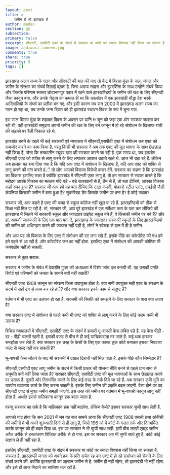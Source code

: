 ```yaml
---
layout: post
title: >
    जमीन है तो झारखंड है
author: madan
section: मुद्दा
subsection:
primary: false
excerpt: सीएनटी, एसपीटी एक्ट के संदर्भ में सरकार या कोर्ट पर ज्यादा विश्वास नहीं किया जा सकता है. जरूरत है, झारखण्डी जनता को अपने हक के प्रति सचेत रह कर एक्ट में हो रहे संसोधन को रोकने के लिए संघर्ष करने की. क्योंकि झारखण्डी का पहचान जमीन से है. जमीन ही नहीं रहेगा, तो झारखंडी भी नहीं रहेगा.
image: aadiwasi_zameen.jpg
comments: true
share: true
priority: 5
tags: []
---
```


झारखण्ड अलग राज्य के गठन और सीएनटी की बात की जाए तो केंद्र में बिरसा मुंडा के जल, जंगल और जमीन के संरक्षण का संघर्ष दिखाई पड़ता है. जिस अदम्य साहस और दूरदर्शिता के साथ उन्होंने संघर्ष किया और जिसके परिणाम स्वरूप छोटानागपुर पठार में रहने वाले झारखण्डियों के जमीन की रक्षा के लिए सीएनटी जैसा कानून बना. और उनके नेतृत्व का कमाल ही था कि कालांतर में एक झारखंडी यौद्धा देश भरके आदिवासियों के संघर्ष का प्रतीक बन गए. और इसी कारण जब सन 2000 में झारखण्ड अलग राज्य का गठन हो रहा था, तब उनके जन्म दिवस को ही झारखंड स्थापन दिवस के रूप में चुना गया.

इस साल बिरसा मुंडा के शहादत दिवस के अवसर पर यानि 9 जून को जहां एक ओर सरकार जलसा कर रही थी, वही झारखंडी समुदाय अपनी जमीन की रक्षा के लिए बने कानून में हो रहे संशोधन के खिलाफ रांची की सड़को पर रैली निकाल रहे थे.

झारखंड बनने के पहले भी कई सरकारों एवं न्ययालय ने सीएनटी,एसपीटी एक्ट में संशोधन कर एक्ट को कमजोर करने का काम किया है. परंतु किसी भी सरकार ने अब तक एक्ट की मूल भावना के साथ छेड़छाड़ नहीं किया है, जैसा कि तत्कालीन रघुवर दास की सरकार करने जा रही है. एक समय था, जब हमलोग सीएनटी एक्ट को शक्ति से लागू करने के लिए लगातार आवाज उठाते रहते थे. आज भी उठा रहे हैं. लेकिन अब हालात यह बना दिया गया है कि यदि आप एक्ट में संशोधन के खिलाफ है, यदि आप एक्ट को शक्ति से लागू करने की मांग करते हं,ै तो लोग आपको विकास विरोधी करार देगें. सरकार का कहना है कि झारखंड का विकास इसलिए रुका है क्योंकि झारखंड में सीएनटी एक्ट लागू है. तो हम सरकार से सवाल करते है कि महोदय आपके विकास का मतलब यदि बड़े - बड़े कारखानों से है, डैम से है, तो बता दीजिये, आपका विकास कहाँ  रुका हुआ है? सरकार जी आप हमे यह बता दीजिए कि टाटा कंपनी, बोकारो स्टील प्लांट, एचईसी जैसी कंपनियां किसकी जमीन में बसा हुआ है? सुवर्णरेखा डैम किसके जमीन पर बना है? है कोई जवाब?

सरकार जी, आप कहते है एक्ट की वजह से स्कूल कॉलेज नहीं खुल पा रहे हैं. झारखण्डियों को ठीक से शिक्षा नहीं मिल पा रही है. तो, सरकार जी, आप पूरे झारखंड में एक सर्वेक्षण करा के पता कर लीजिये की झारखण्ड में जितने भी सरकारी स्कूल और ज्यादातर प्राइवेट स्कूल बने हैं, वे किसकी जमीन पर बने हैं? और हां, आपकी जानकारी के लिए एक बात बता दें, झारखण्ड के ज्यादातर सरकारी स्कूलों के लिए झारखण्डियों की जमीन को अधिगह्रण करने की जरूरत नहीं पड़ी है, लोगों ने स्वेच्छा से दान में दी है जमीन.

और आप यह जो विकास के लिए एक्ट में संशोधन की रट लगा रखे हैं, इसके पीछे का कॉरपोरेट की गंध हमे हमे पहले से आ रही है. और कॉरपोरेट जन का नहीं होता. इसलिए एक्ट में संशोधन की आपकी कोशिश भी जनपक्षीय नहीं हो सकती.

सरकार से कुछ सवाल:

सरकार ने जमीन के संबंध में देवाशीष गुप्ता की अध्यक्षता में विशेष जांच दल बनायी थी. वह उसकी प्रगति रिपोर्ट एवं परिणामों को जनता के सामने क्यों नहीं रखती?

सीएनटी एक्ट 1908 कानून का संरक्षण जिला उपायुक्त होता है. क्या सभी उपयुक्त सही एक्ट के संरक्षण के संदर्भ में सही ढंग से काम कर रहे हंै? और क्या सरकार इनके काम से संतुष्ट है?

वर्तमान में भी एक्ट का उलंघन हो रहा है. सरजमी की स्थिति को समझने के लिए सरकार के पास क्या उपाय है?

क्या सरकार एक्ट में संशोधन से पहले कभी भी एक्ट को शक्ति से लागू करने के लिए कोई कदम कभी भी उठाया है?

विभिन्न न्यायालयों में सीएनटी, एसपीटी एक्ट के संदर्भ में हजारों भू-वापसी केस लंबित पड़े हैं. यह केस पीढ़ी - दर - पीढ़ी चलती रहती है. इसकी वजह से बीच मे ही कई याचिकादाता मर जाते हैं. कई थक हारकर समझौता कर लेते हैं. क्या सरकार इस तरह के केसों के लिए एक फास्ट ट्रक कोर्ट बनाकर इसका निपटारा जल्द से जल्द नहीं कर सकती है?

भू-वापसी केस जीतने के बाद भी सरजमीं में दखल दिहानी नहीं मिल पाता है. इसके पीछे कौन जिम्मेदार है?

सीएनटी,एसपीटी एक्ट लागू जमीन के संदर्भ में किसी प्रकार की योजना नीति बनने से पहले ग्राम सभा से अनुमति क्यों नहीं लिया जाता है? सरकार सीएनटी, एसपीटी एक्ट की मूल भावनाओं के साथ छेड़छाड़ करने पर उतारू है. दूसरी ओर दिगभर्मित करने के लिए कई तरह के तर्क दिये जा रहे हैं. अब सरकार कृषि भूमि का उपयोग व्यवसाय कार्य के लिए करना चाहती है. इसके लिए जमीन की प्रकृति बदल जाएगी. वैसा होने पर वह सीएनटी एक्ट से मुक्त जमीन समझी जाएगी. इस तरह की जमीन पर वर्तमान में भू-वापसी कानून लागू नहीं होता है. अर्थात इससे मालिकाना कानून हक बदल जाता है.

परन्तु सरकार का तर्क है कि मालिकान हक नहीं बदलेगा. लेकिन कैसे? इसपर सरकार चुप्पी साध लेती है.

आपको याद होगा कि सन 2001 में जब यह बात सामने आया कि सीएनटी एक्ट 1908 एससी तथा ओबीसी की जमीनों में भी अपने शुरुआती दिनों से ही लागू है, जिसे 196 ओ में कोर्ट के गलत तर्क और दिगभर्मित करके कानून को ही बदल दिया था. इस पर सरकार ने भी चुप्पी साध रखी. इसी बीच लाखों एकड़ जमीन अवैध तरीके से हस्तांतरण विधिवत तरीके से हो गया. इस पर सरकार अब भी चुप्पी साधे हुए है. कोर्ट कोई संज्ञान ले ही नहीं रहा है.

इसलिए सीएनटी, एसपीटी एक्ट के संदर्भ में सरकार या कोर्ट पर ज्यादा विश्वास नहीं किया जा सकता है. जरूरत है, झारखण्डी जनता को अपने हक के प्रति सचेत रह कर एक्ट में हो रहे संसोधन को रोकने के लिए संघर्ष करने की. क्योंकि झारखण्डी का पहचान जमीन से है. जमीन ही नहीं रहेगा, तो झारखंडी भी नहीं रहेगा. और इसे ही आज मिटाने का साजिश चल रही है.